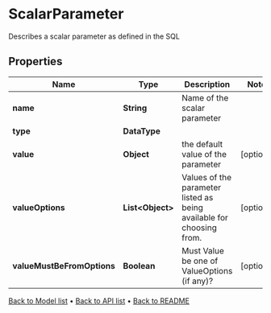 

# ScalarParameter

Describes a scalar parameter as defined in the SQL

## Properties

| Name | Type | Description | Notes |
|------------ | ------------- | ------------- | -------------|
|**name** | **String** | Name of the scalar parameter |  |
|**type** | **DataType** |  |  |
|**value** | **Object** | the default value of the parameter |  [optional] |
|**valueOptions** | **List&lt;Object&gt;** | Values of the parameter listed as being available for choosing from. |  [optional] |
|**valueMustBeFromOptions** | **Boolean** | Must Value be one of ValueOptions (if any)? |  [optional] |



[Back to Model list](../README.md#documentation-for-models) &#8226; [Back to API list](../README.md#documentation-for-api-endpoints) &#8226; [Back to README](../README.md)


